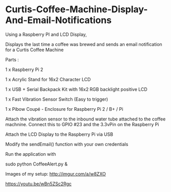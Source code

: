 # Curtis-Coffee-Machine-Display-And-Email-Notifications

Using a Raspberry PI and LCD Display, 

Displays the last time a coffee was brewed and sends an email notification for a Curtis Coffee Machine 

Parts : 

1 x Raspberry Pi 2

1 x Acrylic Stand for 16x2 Character LCD

1 x USB + Serial Backpack Kit with 16x2  RGB backlight positive LCD

1 x Fast Vibration Sensor Switch (Easy to trigger)

1 x Pibow Coupé - Enclosure for Raspberry Pi 2 / B+ / Pi 


Attach the vibration sensor to the inbound water tube attached to the coffee machnine. Connect this to GPIO #23 and the 3.3vPin on the Raspberry Pi 

Attach the LCD Display to the Raspberry Pi via USB

Modify the sendEmail() function with your own credentials

Run the application with 

sudo python CoffeeAlert.py &


Images of my setup:
http://imgur.com/a/w8ZXO

https://youtu.be/wBn5ZSc2Rgc
